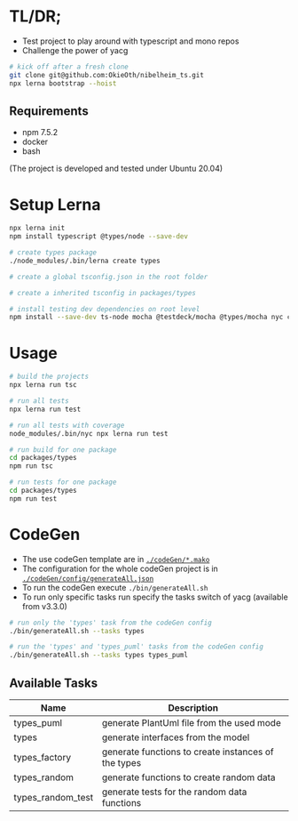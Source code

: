 # TL/DR;

* Test project to play around with typescript and mono repos
* Challenge the power of yacg

```bash
# kick off after a fresh clone
git clone git@github.com:OkieOth/nibelheim_ts.git
npx lerna bootstrap --hoist
```

## Requirements
* npm 7.5.2
* docker
* bash

(The project is developed and tested under Ubuntu 20.04)


# Setup Lerna
```bash
npx lerna init
npm install typescript @types/node --save-dev

# create types package
./node_modules/.bin/lerna create types

# create a global tsconfig.json in the root folder

# create a inherited tsconfig in packages/types

# install testing dev dependencies on root level
npm install --save-dev ts-node mocha @testdeck/mocha @types/mocha nyc chai ts-mockito
```

# Usage
```bash
# build the projects
npx lerna run tsc

# run all tests
npx lerna run test

# run all tests with coverage
node_modules/.bin/nyc npx lerna run test

# run build for one package
cd packages/types
npm run tsc

# run tests for one package
cd packages/types
npm run test
```

# CodeGen
* The use codeGen template are in [`./codeGen/*.mako`](codeGen/ts_types.mako)
* The configuration for the whole codeGen project is in [`./codeGen/config/generateAll.json`](codeGen/config/generateAll.json)
* To run the codeGen execute `./bin/generateAll.sh`
* To run only specific tasks run specify the tasks switch of yacg (available from v3.3.0)

```bash
# run only the 'types' task from the codeGen config
./bin/generateAll.sh --tasks types

# run the 'types' and 'types_puml' tasks from the codeGen config
./bin/generateAll.sh --tasks types types_puml
```

## Available Tasks

| Name              | Description                                         |
| ----------------- | --------------------------------------------------- |
| types_puml        | generate PlantUml file from the used mode           |
| types             | generate interfaces from the model                  |
| types_factory     | generate functions to create instances of the types |
| types_random      | generate functions to create random data            |
| types_random_test | generate tests for the random data functions        |
